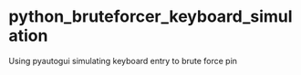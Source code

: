 # python_bruteforcer_keyboard_simulation
Using pyautogui simulating keyboard entry to brute force pin
